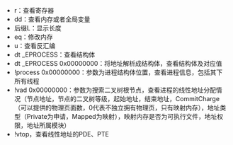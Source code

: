 * r：查看寄存器
* dd：查看内存或者全局变量
* 后缀L：显示长度
* eq：修改内存
* u：查看反汇编
* dt _EPROCESS：查看结构体
* dt _EPROCESS 0x00000000：将地址解析成结构体，查看结构体及对应值
* !process 0x00000000：参数为进程结构体位置，查看进程信息，包括其下所有线程
* !vad 0x00000000：参数为搜索二叉树根节点，查看进程的线性地址分配情况（节点地址，节点的二叉树等级，起始地址，结束地址，CommitCharge（可以提供的物理页面数，0代表不独立拥有物理页，只有映射内存），地址类型（Private为申请，Mapped为映射），映射内存是否为可执行文件，地址权限，地址所属模块）
* !vtop，查看线性地址的PDE、PTE